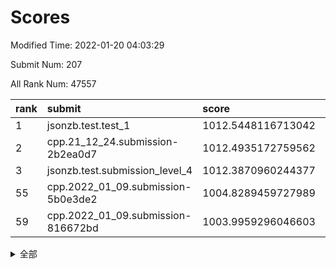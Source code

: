# Scores

Modified Time: 2022-01-20 04:03:29

Submit Num: 207

All Rank Num: 47557

| rank |               submit               |       score        |       sigma        | pk_num |
| :--- | :--------------------------------- | :----------------- | :----------------- | :----- |
| 1    | jsonzb.test.test_1                 | 1012.5448116713042 | 0.787845196645983  | 888    |
| 2    | cpp.21_12_24.submission-2b2ea0d7   | 1012.4935172759562 | 0.7933327600839742 | 918    |
| 3    | jsonzb.test.submission_level_4     | 1012.3870960244377 | 0.8059435709766415 | 921    |
| 55   | cpp.2022_01_09.submission-5b0e3de2 | 1004.8289459727989 | 0.7165693637196519 | 920    |
| 59   | cpp.2022_01_09.submission-816672bd | 1003.9959296046603 | 0.705364053431106  | 918    |


<details>
<summary>全部</summary>

| rank |                 submit                 |       score        |       sigma        | pk_num |
| :--- | :------------------------------------- | :----------------- | :----------------- | :----- |
| 1    | jsonzb.test.test_1                     | 1012.5448116713042 | 0.787845196645983  | 888    |
| 2    | cpp.21_12_24.submission-2b2ea0d7       | 1012.4935172759562 | 0.7933327600839742 | 918    |
| 3    | jsonzb.test.submission_level_4         | 1012.3870960244377 | 0.8059435709766415 | 921    |
| 4    | gobigger.level_3.submission_level_3_24 | 1011.5033434682585 | 0.7746533884254564 | 918    |
| 5    | gobigger.level_3.submission_level_3_33 | 1011.4789369080174 | 0.763690488814672  | 922    |
| 6    | gobigger.level_3.submission_level_3_37 | 1011.3588582705399 | 0.7818096161190927 | 913    |
| 7    | gobigger.level_3.submission_level_3_36 | 1011.3361052406776 | 0.7780108815778611 | 919    |
| 8    | gobigger.level_3.submission_level_3_29 | 1011.0358720811889 | 0.745185376164256  | 918    |
| 9    | gobigger.level_3.submission_level_3_42 | 1010.9645331776642 | 0.7517393018734894 | 924    |
| 10   | gobigger.level_3.submission_level_3_32 | 1010.9075328496809 | 0.7581715713513655 | 918    |
| 11   | gobigger.level_3.submission_level_3_34 | 1010.8686522889694 | 0.7573447313557953 | 919    |
| 12   | gobigger.level_3.submission_level_3_8  | 1010.724959046442  | 0.7750027648269542 | 923    |
| 13   | gobigger.level_3.submission_level_3_35 | 1010.6532402349097 | 0.744408744552057  | 915    |
| 14   | gobigger.level_3.submission_level_3_10 | 1010.5177669496512 | 0.7647700535711177 | 927    |
| 15   | gobigger.level_3.submission_level_3_21 | 1010.4245527271822 | 0.7569571330545763 | 919    |
| 16   | gobigger.level_3.submission_level_3_40 | 1010.3850553919292 | 0.7651821318101858 | 919    |
| 17   | gobigger.level_3.submission_level_3_38 | 1010.3612209988679 | 0.7423496214568245 | 917    |
| 18   | gobigger.level_3.submission_level_3_28 | 1010.2608489935711 | 0.7551358719637109 | 920    |
| 19   | gobigger.level_3.submission_level_3_4  | 1010.2486458870427 | 0.7619248627845001 | 916    |
| 20   | gobigger.level_3.submission_level_3_2  | 1010.2260526637781 | 0.7634817045900073 | 920    |
| 21   | gobigger.level_3.submission_level_3_1  | 1010.1798892972031 | 0.7514901495199283 | 922    |
| 22   | gobigger.level_3.submission_level_3_47 | 1010.0791872956538 | 0.7525932970935899 | 915    |
| 23   | gobigger.level_3.submission_level_3_15 | 1010.0142592863992 | 0.7409467983291556 | 920    |
| 24   | gobigger.level_3.submission_level_3_20 | 1009.9818791922041 | 0.7588982977163083 | 920    |
| 25   | gobigger.level_3.submission_level_3_45 | 1009.8940885747373 | 0.7533248294613505 | 918    |
| 26   | gobigger.level_3.submission_level_3_48 | 1009.8421476568661 | 0.7653466866892176 | 917    |
| 27   | gobigger.level_3.submission_level_3_16 | 1009.7011080781458 | 0.7504774424058803 | 920    |
| 28   | gobigger.level_3.submission_level_3_49 | 1009.6508694134305 | 0.7513473272902569 | 921    |
| 29   | gobigger.level_3.submission_level_3_3  | 1009.6396640829959 | 0.7412541217423312 | 919    |
| 30   | gobigger.level_3.submission_level_3_23 | 1009.6318597346203 | 0.7431779322369121 | 917    |
| 31   | gobigger.level_3.submission_level_3_46 | 1009.5873991823432 | 0.7673235103392412 | 920    |
| 32   | gobigger.level_3.submission_level_3_31 | 1009.5299236235136 | 0.7290017747742152 | 921    |
| 33   | gobigger.level_3.submission_level_3_41 | 1009.5073045887345 | 0.7390584991067697 | 925    |
| 34   | gobigger.level_3.submission_level_3_39 | 1009.4484028822023 | 0.7544684766672157 | 925    |
| 35   | gobigger.level_3.submission_level_3_11 | 1009.4324759266049 | 0.7457001603415793 | 920    |
| 36   | gobigger.level_3.submission_level_3_17 | 1009.4143917345415 | 0.7555340325853742 | 925    |
| 37   | gobigger.level_3.submission_level_3_12 | 1009.2969671274477 | 0.7591270722668524 | 920    |
| 38   | gobigger.level_3.submission_level_3_30 | 1009.2228991179318 | 0.7375079495283099 | 920    |
| 39   | gobigger.level_3.submission_level_3_19 | 1009.1988359064497 | 0.7386589402856347 | 917    |
| 40   | gobigger.level_3.submission_level_3_18 | 1009.1841686901107 | 0.7404097798286948 | 915    |
| 41   | gobigger.level_3.submission_level_3_25 | 1009.1796585377224 | 0.7650218947789009 | 917    |
| 42   | gobigger.level_3.submission_level_3_44 | 1009.0312432126013 | 0.7493100756033323 | 923    |
| 43   | gobigger.level_3.submission_level_3_26 | 1008.9892123060881 | 0.7322552672481901 | 915    |
| 44   | gobigger.level_3.submission_level_3_14 | 1008.8704543278212 | 0.7342235117652282 | 921    |
| 45   | gobigger.level_3.submission_level_3_43 | 1008.8018876282074 | 0.7368290954717918 | 926    |
| 46   | gobigger.level_3.submission_level_3_0  | 1008.755940182403  | 0.7446040607758744 | 924    |
| 47   | gobigger.level_3.submission_level_3_22 | 1008.6327889892721 | 0.7339462621043948 | 919    |
| 48   | gobigger.level_3.submission_level_3_7  | 1008.5781796743654 | 0.7474136168500594 | 914    |
| 49   | gobigger.level_3.submission_level_3_5  | 1008.4681133925292 | 0.7528597883507945 | 923    |
| 50   | gobigger.level_3.submission_level_3_13 | 1008.3204581068545 | 0.7460709153878778 | 921    |
| 51   | gobigger.level_3.submission_level_3_27 | 1008.2984911183057 | 0.726173046316949  | 918    |
| 52   | gobigger.level_3.submission_level_3_9  | 1008.2642183909895 | 0.74478388372886   | 921    |
| 53   | gobigger.level_3.submission_level_3_6  | 1008.0613814002645 | 0.7549740225192696 | 921    |
| 54   | gobigger.level_1.submission_level_1_18 | 1005.3634747411226 | 0.7302374252204764 | 922    |
| 55   | cpp.2022_01_09.submission-5b0e3de2     | 1004.8289459727989 | 0.7165693637196519 | 920    |
| 56   | gobigger.level_1.submission_level_1_28 | 1004.4675142364604 | 0.7140124342592525 | 917    |
| 57   | gobigger.level_1.submission_level_1_42 | 1004.2401100878842 | 0.7255334810641905 | 919    |
| 58   | gobigger.level_1.submission_level_1_10 | 1004.0462874625057 | 0.7114259099897575 | 918    |
| 59   | cpp.2022_01_09.submission-816672bd     | 1003.9959296046603 | 0.705364053431106  | 918    |
| 60   | gobigger.level_1.submission_level_1_33 | 1003.9376129152118 | 0.7197974670019466 | 917    |
| 61   | gobigger.level_1.submission_level_1_38 | 1003.8918608784157 | 0.7126827299490823 | 921    |
| 62   | gobigger.level_1.submission_level_1_19 | 1003.8389161162324 | 0.717304241870204  | 918    |
| 63   | gobigger.level_1.submission_level_1_0  | 1003.707004667403  | 0.7233515061419505 | 922    |
| 64   | gobigger.level_1.submission_level_1_4  | 1003.6544061476026 | 0.7043553600195058 | 918    |
| 65   | gobigger.level_1.submission_level_1_40 | 1003.5349665266888 | 0.7115020568854072 | 913    |
| 66   | gobigger.level_1.submission_level_1_47 | 1003.514820066206  | 0.712232168625237  | 920    |
| 67   | gobigger.level_1.submission_level_1_2  | 1003.4130313167416 | 0.7076252206568499 | 925    |
| 68   | gobigger.level_1.submission_level_1_32 | 1003.3809979317128 | 0.6999631291446154 | 921    |
| 69   | gobigger.level_1.submission_level_1_24 | 1003.3684829955274 | 0.7136211289916001 | 916    |
| 70   | gobigger.level_1.submission_level_1_39 | 1003.1940094608304 | 0.7012647256340413 | 919    |
| 71   | gobigger.level_1.submission_level_1_43 | 1003.1238644638757 | 0.7141029748909948 | 917    |
| 72   | gobigger.level_1.submission_level_1_25 | 1003.1191187172534 | 0.7166522523673198 | 927    |
| 73   | gobigger.level_1.submission_level_1_34 | 1003.1088881046031 | 0.7245784228471597 | 921    |
| 74   | gobigger.level_1.submission_level_1_49 | 1003.1046843942253 | 0.7084615405783264 | 923    |
| 75   | gobigger.level_1.submission_level_1_3  | 1003.0842662744407 | 0.7129915152729714 | 923    |
| 76   | gobigger.level_1.submission_level_1_29 | 1003.0775409045935 | 0.7088008711737199 | 917    |
| 77   | gobigger.level_1.submission_level_1_31 | 1003.0064661494733 | 0.7189082460486017 | 919    |
| 78   | gobigger.level_1.submission_level_1_35 | 1002.970573819083  | 0.7225819108467243 | 919    |
| 79   | gobigger.level_1.submission_level_1_12 | 1002.9607458168948 | 0.7132023574551751 | 924    |
| 80   | gobigger.level_1.submission_level_1_17 | 1002.9573869636926 | 0.7119231439122483 | 921    |
| 81   | gobigger.level_1.submission_level_1_27 | 1002.9525909104339 | 0.7122601556100102 | 926    |
| 82   | gobigger.level_1.submission_level_1_23 | 1002.943715217724  | 0.7121747000580693 | 922    |
| 83   | gobigger.level_1.submission_level_1_16 | 1002.915165696452  | 0.7249337263470093 | 920    |
| 84   | gobigger.level_1.submission_level_1_45 | 1002.8993984056858 | 0.7110954896368596 | 917    |
| 85   | gobigger.level_1.submission_level_1_48 | 1002.8767190425691 | 0.7068725359122443 | 921    |
| 86   | gobigger.level_1.submission_level_1_9  | 1002.8547961463056 | 0.7167626304044032 | 923    |
| 87   | gobigger.level_1.submission_level_1_20 | 1002.8275849152349 | 0.7154856883042932 | 920    |
| 88   | gobigger.level_1.submission_level_1_36 | 1002.6817514503981 | 0.7225916529122061 | 913    |
| 89   | gobigger.level_1.submission_level_1_14 | 1002.6565944433922 | 0.7020092839081037 | 920    |
| 90   | gobigger.level_1.submission_level_1_44 | 1002.6415457359195 | 0.7257484461274333 | 922    |
| 91   | gobigger.level_1.submission_level_1_8  | 1002.5774887701635 | 0.7166051384029591 | 918    |
| 92   | gobigger.level_1.submission_level_1_41 | 1002.5738071797618 | 0.7150286874395468 | 921    |
| 93   | gobigger.level_1.submission_level_1_22 | 1002.5670386050115 | 0.7185386630516044 | 919    |
| 94   | gobigger.level_1.submission_level_1_11 | 1002.5012540083735 | 0.7075435536343087 | 919    |
| 95   | gobigger.level_1.submission_level_1_13 | 1002.4834980969532 | 0.7054197424641292 | 921    |
| 96   | gobigger.level_1.submission_level_1_6  | 1002.483288298321  | 0.7146979146450332 | 925    |
| 97   | gobigger.level_1.submission_level_1_30 | 1002.4495805989557 | 0.7077505569727438 | 922    |
| 98   | gobigger.level_1.submission_level_1_5  | 1002.4315948097712 | 0.7084747185725079 | 919    |
| 99   | gobigger.level_1.submission_level_1_21 | 1002.4302013529046 | 0.7190470931337749 | 913    |
| 100  | gobigger.level_1.submission_level_1_1  | 1002.3534647803187 | 0.700301370685891  | 919    |
| 101  | gobigger.level_1.submission_level_1_37 | 1002.3453308430726 | 0.706147283030686  | 921    |
| 102  | gobigger.level_1.submission_level_1_15 | 1002.324765797192  | 0.7147577527776864 | 920    |
| 103  | gobigger.level_1.submission_level_1_46 | 1002.2848625416416 | 0.7060247553354625 | 918    |
| 104  | gobigger.level_1.submission_level_1_7  | 1002.275847956716  | 0.7128021085311241 | 923    |
| 105  | gobigger.level_1.submission_level_1_26 | 1001.9400877658271 | 0.7164896769445512 | 915    |
| 106  | gobigger.random.submission_random_9    | 997.9654336026301  | 0.7054570672863383 | 924    |
| 107  | gobigger.random.submission_random_20   | 997.655506968951   | 0.7224963240889658 | 921    |
| 108  | gobigger.random.submission_random_3    | 997.5940584260223  | 0.70969437276543   | 912    |
| 109  | gobigger.random.submission_random_34   | 997.3667292577617  | 0.7060840787994672 | 914    |
| 110  | gobigger.random.submission_random_28   | 997.102690931011   | 0.7070828281453306 | 914    |
| 111  | gobigger.random.submission_random_39   | 996.9591122868632  | 0.7071389301640649 | 918    |
| 112  | gobigger.random.submission_random_18   | 996.908908712359   | 0.7155623836518282 | 914    |
| 113  | gobigger.random.submission_random_46   | 996.8188255348081  | 0.7070115906238352 | 916    |
| 114  | gobigger.random.submission_random_36   | 996.6435531278529  | 0.7342224352876086 | 917    |
| 115  | gobigger.random.submission_random_15   | 996.6336694230154  | 0.7136937466328951 | 919    |
| 116  | gobigger.random.submission_random_47   | 996.5977653405374  | 0.7030670616067952 | 924    |
| 117  | gobigger.random.submission_random_4    | 996.5175911775068  | 0.7144190360584435 | 921    |
| 118  | gobigger.random.submission_random_38   | 996.4966835046741  | 0.7099269844008633 | 919    |
| 119  | gobigger.random.submission_random_6    | 996.4725828285956  | 0.719259963944028  | 919    |
| 120  | gobigger.random.submission_random_16   | 996.4703766216569  | 0.7002369317773294 | 922    |
| 121  | gobigger.random.submission_random_13   | 996.4548776008457  | 0.7070592668684226 | 924    |
| 122  | gobigger.random.submission_random_25   | 996.3628240556952  | 0.7100613519121757 | 918    |
| 123  | gobigger.random.submission_random_48   | 996.2763679552124  | 0.719128830874331  | 919    |
| 124  | gobigger.random.submission_random_0    | 996.268970916512   | 0.7147100369170414 | 916    |
| 125  | gobigger.random.submission_random_26   | 996.2553264621241  | 0.7150010252512101 | 916    |
| 126  | gobigger.random.submission_random_10   | 996.1514323951451  | 0.7111286655050054 | 920    |
| 127  | gobigger.random.submission_random_21   | 996.101061176643   | 0.7191447138688911 | 917    |
| 128  | gobigger.random.submission_random_24   | 996.0669310279546  | 0.7202755740849858 | 916    |
| 129  | gobigger.random.submission_random_45   | 996.0426963086276  | 0.7132165216378199 | 923    |
| 130  | gobigger.random.submission_random_29   | 996.0219717750097  | 0.7105354648544049 | 916    |
| 131  | gobigger.random.submission_random_1    | 996.0132886927481  | 0.7012755784375282 | 921    |
| 132  | gobigger.random.submission_random_23   | 995.9984801135276  | 0.7034920997675248 | 918    |
| 133  | gobigger.random.submission_random_7    | 995.9336396813737  | 0.7057623661573846 | 919    |
| 134  | gobigger.random.submission_random_14   | 995.9229308274444  | 0.7090545169889783 | 923    |
| 135  | gobigger.random.submission_random_35   | 995.817611690244   | 0.7164732749928778 | 916    |
| 136  | gobigger.random.submission_random_37   | 995.7717647700185  | 0.7223054319651542 | 919    |
| 137  | gobigger.random.submission_random_22   | 995.7629613746335  | 0.7175354858234613 | 920    |
| 138  | gobigger.random.submission_random_32   | 995.7582607312822  | 0.7066739165407437 | 913    |
| 139  | gobigger.random.submission_random_44   | 995.6796403806441  | 0.7207260802445715 | 918    |
| 140  | gobigger.random.submission_random_19   | 995.6691260991851  | 0.7145639652616609 | 917    |
| 141  | gobigger.random.submission_random_33   | 995.6554188628942  | 0.716642925335468  | 916    |
| 142  | gobigger.random.submission_random_11   | 995.6247957631597  | 0.7312085134375349 | 919    |
| 143  | gobigger.random.submission_random_30   | 995.5995287208358  | 0.7129887046054668 | 917    |
| 144  | gobigger.random.submission_random_31   | 995.5812443993489  | 0.734018469732056  | 917    |
| 145  | gobigger.random.submission_random_2    | 995.465627169592   | 0.7053036034664573 | 915    |
| 146  | gobigger.random.submission_random_17   | 995.3933380459277  | 0.7054537810263095 | 921    |
| 147  | gobigger.random.submission_random_42   | 995.386268689481   | 0.7076352145869114 | 918    |
| 148  | gobigger.random.submission_random_40   | 995.367480635241   | 0.7196457763629769 | 916    |
| 149  | gobigger.random.submission_random_41   | 995.3395365625424  | 0.6957773319987978 | 915    |
| 150  | gobigger.random.submission_random_5    | 995.3333448268924  | 0.712714875319544  | 913    |
| 151  | gobigger.random.submission_random_49   | 995.2201874914591  | 0.7185781720227079 | 918    |
| 152  | gobigger.random.submission_random_8    | 994.9783527946557  | 0.71522971081846   | 924    |
| 153  | gobigger.random.submission_random_12   | 994.9014588823384  | 0.7240431955603547 | 917    |
| 154  | gobigger.random.submission_random_43   | 994.8013998165187  | 0.7388692208212536 | 916    |
| 155  | gobigger.random.submission_random_27   | 994.4873413549778  | 0.7071293813834005 | 919    |
| 156  | gobigger.level_2.submission_level_2_4  | 993.942316857556   | 0.7397244727891612 | 924    |
| 157  | gobigger.level_2.submission_level_2_35 | 993.8191829842818  | 0.7393236674076348 | 917    |
| 158  | gobigger.level_2.submission_level_2_3  | 993.813952705887   | 0.7258379534459295 | 916    |
| 159  | gobigger.level_2.submission_level_2_28 | 993.6803459233131  | 0.7443464873803707 | 916    |
| 160  | gobigger.level_2.submission_level_2_33 | 993.5494070147337  | 0.7362557084935598 | 921    |
| 161  | gobigger.level_2.submission_level_2_20 | 993.5463315527032  | 0.7389991223950015 | 920    |
| 162  | gobigger.level_2.submission_level_2_41 | 993.4674806470942  | 0.7379697373059513 | 919    |
| 163  | gobigger.level_2.submission_level_2_13 | 993.4371281957034  | 0.7477041910545668 | 922    |
| 164  | gobigger.level_2.submission_level_2_8  | 993.3616942528738  | 0.7414535929498637 | 917    |
| 165  | gobigger.level_2.submission_level_2_32 | 993.3377391436686  | 0.7315517720329334 | 918    |
| 166  | gobigger.level_2.submission_level_2_1  | 993.3051346510217  | 0.7495244958651684 | 923    |
| 167  | gobigger.level_2.submission_level_2_5  | 993.2209931637656  | 0.7342732842398474 | 918    |
| 168  | gobigger.level_2.submission_level_2_42 | 993.1067754767714  | 0.7483860967049466 | 917    |
| 169  | gobigger.level_2.submission_level_2_45 | 993.0251352658831  | 0.7351726980547194 | 916    |
| 170  | gobigger.level_2.submission_level_2_11 | 992.9751317388403  | 0.7486915141983029 | 921    |
| 171  | gobigger.level_2.submission_level_2_22 | 992.7870799102028  | 0.7363082691476677 | 921    |
| 172  | gobigger.level_2.submission_level_2_17 | 992.7488105607937  | 0.7429495913538471 | 922    |
| 173  | gobigger.level_2.submission_level_2_29 | 992.7281589517419  | 0.7724330791001105 | 923    |
| 174  | gobigger.level_2.submission_level_2_36 | 992.710039924834   | 0.7527321058932345 | 921    |
| 175  | gobigger.level_2.submission_level_2_26 | 992.6963797916695  | 0.7417586973532523 | 920    |
| 176  | gobigger.level_2.submission_level_2_40 | 992.6549273741418  | 0.763150995692733  | 921    |
| 177  | gobigger.level_2.submission_level_2_15 | 992.5725687468514  | 0.7520640318424188 | 921    |
| 178  | gobigger.level_2.submission_level_2_2  | 992.4298523553302  | 0.7496616143026462 | 919    |
| 179  | gobigger.level_2.submission_level_2_14 | 992.424821786239   | 0.7383041756843866 | 921    |
| 180  | gobigger.level_2.submission_level_2_27 | 992.2440874359552  | 0.7587649543742595 | 918    |
| 181  | gobigger.level_2.submission_level_2_7  | 992.2110385522096  | 0.7540991626801078 | 917    |
| 182  | gobigger.level_2.submission_level_2_47 | 992.1630247462804  | 0.724730376804438  | 918    |
| 183  | gobigger.level_2.submission_level_2_23 | 992.1535708591291  | 0.7621771813533568 | 916    |
| 184  | gobigger.level_2.submission_level_2_30 | 992.0290915336166  | 0.7414993310514347 | 920    |
| 185  | gobigger.level_2.submission_level_2_39 | 992.0058666905175  | 0.7369507796973914 | 915    |
| 186  | gobigger.level_2.submission_level_2_10 | 991.7656086366314  | 0.7607180970106251 | 917    |
| 187  | gobigger.level_2.submission_level_2_12 | 991.7619092516097  | 0.7450143771340885 | 920    |
| 188  | gobigger.level_2.submission_level_2_24 | 991.7440295265599  | 0.7341044259116584 | 919    |
| 189  | gobigger.level_2.submission_level_2_18 | 991.743702910007   | 0.7544275351864019 | 914    |
| 190  | gobigger.level_2.submission_level_2_25 | 991.592795683525   | 0.7536521338061942 | 921    |
| 191  | gobigger.level_2.submission_level_2_44 | 991.5696586223542  | 0.7385534470385962 | 916    |
| 192  | gobigger.level_2.submission_level_2_48 | 991.446621291065   | 0.78462749554031   | 924    |
| 193  | gobigger.level_2.submission_level_2_46 | 991.3689356016692  | 0.758743517993311  | 919    |
| 194  | gobigger.level_2.submission_level_2_0  | 991.3217620737005  | 0.7394758526174889 | 917    |
| 195  | gobigger.level_2.submission_level_2_31 | 991.1883413050354  | 0.7391683567203321 | 922    |
| 196  | gobigger.level_2.submission_level_2_37 | 991.1427986773426  | 0.7495720454713302 | 915    |
| 197  | gobigger.level_2.submission_level_2_9  | 990.989570609336   | 0.7519776622436464 | 916    |
| 198  | gobigger.level_2.submission_level_2_21 | 990.9695584704976  | 0.7539072376714908 | 918    |
| 199  | gobigger.level_2.submission_level_2_43 | 990.9348569134295  | 0.7463141305056503 | 923    |
| 200  | gobigger.level_2.submission_level_2_34 | 990.8185659174212  | 0.7534448380985203 | 914    |
| 201  | gobigger.level_2.submission_level_2_49 | 990.7632266560119  | 0.768343855079996  | 913    |
| 202  | gobigger.level_2.submission_level_2_6  | 990.2696007892569  | 0.7563971820375828 | 921    |
| 203  | gobigger.level_2.submission_level_2_38 | 990.034311864661   | 0.7868580188729222 | 918    |
| 204  | gobigger.level_2.submission_level_2_16 | 989.6435056770218  | 0.7663112555976885 | 917    |
| 205  | gobigger.level_2.submission_level_2_19 | 989.56093456072    | 0.8066453962029044 | 922    |
| 206  | gobigger.none.submission_none_1        | 977.0592724163157  | 1.4304431197116403 | 919    |
| 207  | gobigger.none.submission_none_0        | 975.7030015400935  | 1.5562634614777069 | 918    |

</details>